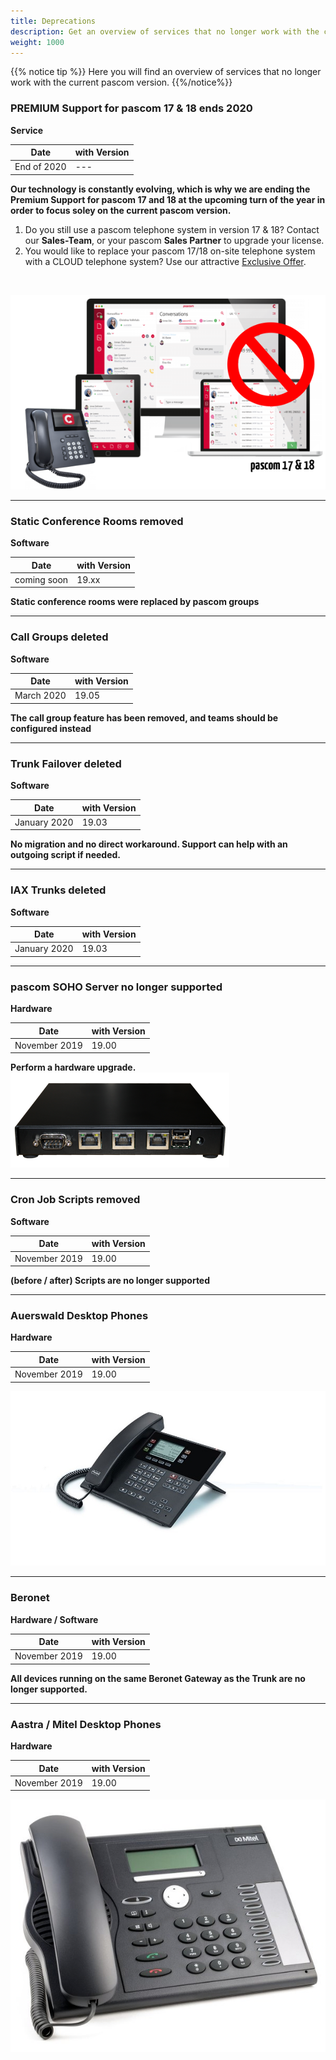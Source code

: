 ```yaml
---
title: Deprecations
description: Get an overview of services that no longer work with the current pascom version. 
weight: 1000
---
```


{{% notice tip %}}
Here you will find an overview of services that no longer work with the current pascom version.
{{%/notice%}}

### PREMIUM Support for pascom 17 & 18 ends 2020
**Service**

|Date|with Version|
|---|---|
|End of 2020|---|  
**Our technology is constantly evolving, which is why we are ending the Premium Support for pascom 17 and 18 at the upcoming turn of the year in order to focus soley on the current pascom version.**

1. Do you still use a pascom telephone system in version 17 & 18? Contact our **Sales-Team**, or your pascom **Sales Partner** to upgrade your license.
2. You would like to replace your pascom 17/18 on-site telephone system with a CLOUD telephone system? Use our attractive [Exclusive Offer](https://www.pascom.net/en/exclusive-offers/switch-to-pascom-cloud/).  

</br>

![pascom17 EOS](pascom17_EOS.png)

<hr>

### Static Conference Rooms removed
**Software**

|Date|with Version|
|---|---|
|coming soon|19.xx|  
**Static conference rooms were replaced by pascom groups**

<hr>

### Call Groups deleted
**Software**

|Date|with Version|
|---|---|
|March 2020|19.05|  
**The call group feature has been removed, and teams should be configured instead**

<hr>

### Trunk Failover deleted
**Software**

|Date|with Version|
|---|---|
|January 2020|19.03|  
**No migration and no direct workaround. Support can help with an outgoing script if needed.**

<hr>

### IAX Trunks deleted
**Software**

|Date|with Version|
|---|---|
|January 2020|19.03|  

<hr>

### pascom SOHO Server no longer supported
**Hardware**

|Date|with Version|
|---|---|
|November 2019|19.00|  
**Perform a hardware upgrade.**
![pascom SOHO Server](pascomSOHOserver.png)

<hr>

### Cron Job Scripts removed
**Software**

|Date|with Version|
|---|---|
|November 2019|19.00|  
**(before / after) Scripts are no longer supported**

<hr>

### Auerswald Desktop Phones
**Hardware**  

|Date|with Version|
|---|---|
|November 2019|19.00|    
![Auerswald Desktop Phone](auerswald.jpg)

<hr>

### Beronet 
**Hardware / Software**  

|Date|with Version|
|---|---|
|November 2019|19.00|    
**All devices running on the same Beronet Gateway as the Trunk are no longer supported.**


<hr>

### Aastra / Mitel Desktop Phones
**Hardware**  

|Date|with Version|
|---|---|
|November 2019|19.00|    
![Aastra Desktop Phone](aastra.jpg?width=60%)






